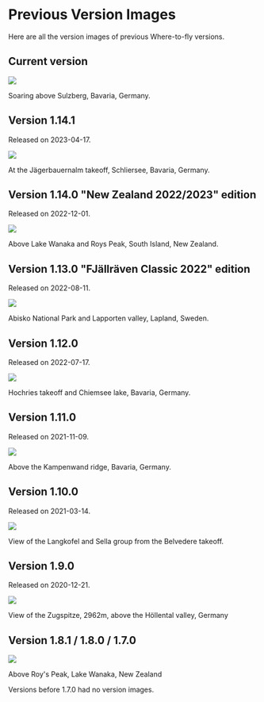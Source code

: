 ﻿# Previous Version Images

Here are all the version images of previous Where-to-fly versions.

## Current version

![](src/App/Resources/Assets/info/version.jpg)

Soaring above Sulzberg, Bavaria, Germany.

## Version 1.14.1

Released on 2023-04-17.

![](https://raw.githubusercontent.com/vividos/WhereToFly/version-1.14.1/src/App/Resources/Assets/info/version.jpg)

At the Jägerbauernalm takeoff, Schliersee, Bavaria, Germany.

## Version 1.14.0 "New Zealand 2022/2023" edition

Released on 2022-12-01.

![](https://raw.githubusercontent.com/vividos/WhereToFly/version-1.14.0/src/App/Resources/Assets/info/version.jpg)

Above Lake Wanaka and Roys Peak, South Island, New Zealand.

## Version 1.13.0 "FJällräven Classic 2022" edition

Released on 2022-08-11.

![](https://raw.githubusercontent.com/vividos/WhereToFly/version-1.13.0/src/App/Resources/Assets/info/version.jpg)

Abisko National Park and Lapporten valley, Lapland, Sweden.

## Version 1.12.0

Released on 2022-07-17.

![](https://raw.githubusercontent.com/vividos/WhereToFly/version-1.12.0/src/App/Resources/Assets/info/version.jpg)

Hochries takeoff and Chiemsee lake, Bavaria, Germany.

## Version 1.11.0

Released on 2021-11-09.

![](https://raw.githubusercontent.com/vividos/WhereToFly/version-1.11.0/src/App/Resources/Assets/info/version.jpg)

Above the Kampenwand ridge, Bavaria, Germany.

## Version 1.10.0

Released on 2021-03-14.

![](https://raw.githubusercontent.com/vividos/WhereToFly/version-1.10.0/src/App/Resources/Assets/info/version.jpg)

View of the Langkofel and Sella group from the Belvedere takeoff.

## Version 1.9.0

Released on 2020-12-21.

![](https://raw.githubusercontent.com/vividos/WhereToFly/version-1.9.0/src/App/Resources/Assets/info/version.jpg)

View of the Zugspitze, 2962m, above the Höllental valley, Germany

## Version 1.8.1 / 1.8.0 / 1.7.0

![](https://raw.githubusercontent.com/vividos/WhereToFly/version-1.8.1/src/App/Resources/Assets/info/version.jpg)

Above Roy's Peak, Lake Wanaka, New Zealand

Versions before 1.7.0 had no version images.
